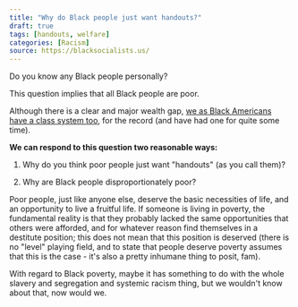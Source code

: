 ```yaml
---
title: "Why do Black people just want handouts?"
draft: true
tags: [handouts, welfare]
categories: [Racism]
source: https://blacksocialists.us/
---
```


Do you know any Black people personally?  
  
This question implies that all Black people are poor.  
  
Although there is a clear and major wealth gap, [we as Black Americans have a class system too](https://www.federalreserve.gov/publications/files/scf17.pdf), for the record (and have had one for quite some time).  
  
**We can respond to this question two reasonable ways:**  
  
1) Why do you think poor people just want "handouts" (as you call them)?  
  
2) Why are Black people disproportionately poor?  
  
Poor people, just like anyone else, deserve the basic necessities of life, and an opportunity to live a fruitful life. If someone is living in poverty, the fundamental reality is that they probably lacked the same opportunities that others were afforded, and for whatever reason find themselves in a destitute position; this does not mean that this position is deserved (there is no "level" playing field, and to state that people deserve poverty assumes that this is the case - it's also a pretty inhumane thing to posit, fam).  
  
With regard to Black poverty, maybe it has something to do with the whole slavery and segregation and systemic racism thing, but we wouldn't know about that, now would we.

